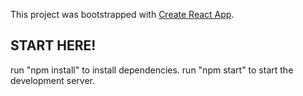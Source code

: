This project was bootstrapped with [Create React App](https://github.com/facebook/create-react-app).

## START HERE!

run "npm install" to install dependencies.
run "npm start" to start the development server.
